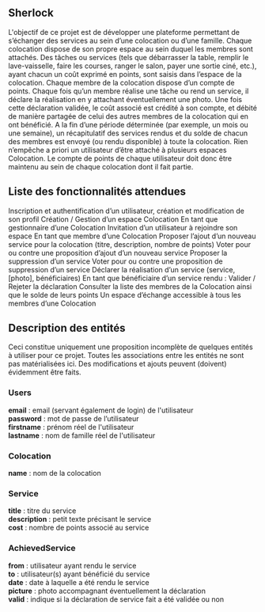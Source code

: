 ## Sherlock

L'objectif de ce projet est de développer une plateforme permettant de s’échanger des services au sein d’une colocation ou d’une famille. Chaque colocation dispose de son propre espace au sein duquel les membres sont attachés.
Des tâches ou services (tels que débarrasser la table, remplir le lave-vaisselle, faire les courses, ranger le salon, payer une sortie ciné, etc.), ayant chacun un coût exprimé en points, sont saisis dans l’espace de la colocation. Chaque membre de la colocation dispose d’un compte de points. Chaque fois qu’un membre réalise une tâche ou rend un service, il déclare la réalisation en y attachant éventuellement une photo. Une fois cette déclaration validée, le coût associé est crédité à son compte, et débité de manière partagée de celui des autres membres de la colocation qui en ont bénéficié.
A la fin d’une période déterminée (par exemple, un mois ou une semaine), un récapitulatif des services rendus et du solde de chacun des membres est envoyé (ou rendu disponible) à toute la colocation.
Rien n’empêche a priori un utilisateur d’être attaché à plusieurs espaces Colocation. Le compte de points de chaque utilisateur doit donc être maintenu au sein de chaque colocation dont il fait partie.




## Liste des fonctionnalités attendues

Inscription et authentification d’un utilisateur, création et modification de son profil
Création / Gestion d’un espace Colocation
En tant que gestionnaire d’une Colocation
Invitation d’un utilisateur à rejoindre son espace
En tant que membre d’une Colocation
Proposer l’ajout d’un nouveau service pour la colocation (titre, description, nombre de points)
Voter pour ou contre une proposition d’ajout d’un nouveau service
Proposer la suppression d’un service
Voter pour ou contre une proposition de suppression d’un service
Déclarer la réalisation d’un service (service, [photo], bénéficiaires)
En tant que bénéficiaire d’un service rendu :
Valider / Rejeter la déclaration
Consulter la liste des membres de la Colocation ainsi que le solde de leurs points
Un espace d’échange accessible à tous les membres d’une Colocation


## Description des entités
Ceci constitue uniquement une proposition incomplète de quelques entités à utiliser pour ce projet.
Toutes les associations entre les entités ne sont pas matérialisées ici. Des modifications et ajouts peuvent (doivent) évidemment être faits.

### Users
**email** : email (servant également de login) de l'utilisateur <br>
**password** : mot de passe de l’utilisateur <br>
**firstname** : prénom réel de l'utilisateur <br>
**lastname** : nom de famille réel de l'utilisateur <br>

### Colocation
**name** : nom de la colocation <br>

### Service
**title** : titre du service <br>
**description** : petit texte précisant le service <br>
**cost** : nombre de points associé au service <br>

### AchievedService
**from** : utilisateur ayant rendu le service <br>
**to** : utilisateur(s) ayant bénéficié du service <br>
**date** : date à laquelle a été rendu le service <br>
**picture** : photo accompagnant éventuellement la déclaration <br>
**valid** : indique si la déclaration de service fait a été validée ou non <br>
